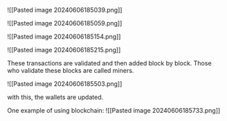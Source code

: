 
![[Pasted image 20240606185039.png]]

![[Pasted image 20240606185059.png]]

![[Pasted image 20240606185154.png]]

![[Pasted image 20240606185215.png]]

These transactions are validated and then added block by block.
Those who validate these blocks are called miners.

![[Pasted image 20240606185503.png]]

with this, the wallets are updated.

One example of using blockchain:
![[Pasted image 20240606185733.png]]